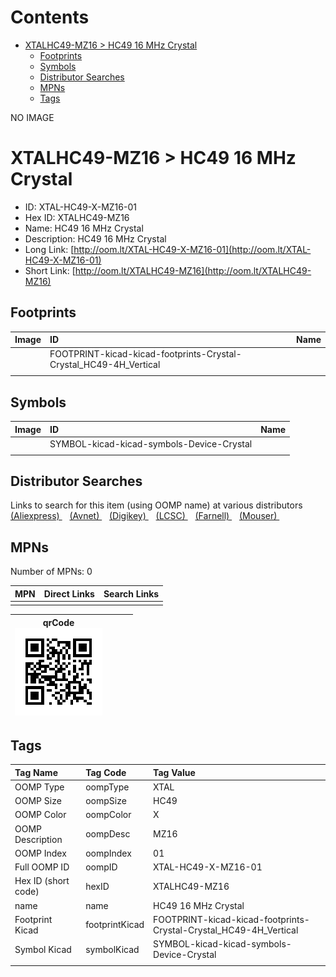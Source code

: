 



Contents
========

* [XTALHC49-MZ16 > HC49 16 MHz Crystal](#xtalhc49-mz16--hc49-16-mhz-crystal)
	* [Footprints](#footprints)
	* [Symbols](#symbols)
	* [Distributor Searches](#distributor-searches)
	* [MPNs](#mpns)
	* [Tags](#tags)
  
NO IMAGE  
# XTALHC49-MZ16 > HC49 16 MHz Crystal

- ID: XTAL-HC49-X-MZ16-01
- Hex ID: XTALHC49-MZ16
- Name: HC49 16 MHz Crystal
- Description: HC49 16 MHz Crystal
- Long Link: [http://oom.lt/XTAL-HC49-X-MZ16-01](http://oom.lt/XTAL-HC49-X-MZ16-01)
- Short Link: [http://oom.lt/XTALHC49-MZ16](http://oom.lt/XTALHC49-MZ16)

## Footprints
  

|Image|ID|Name|
| :--- | :--- | :--- |
||FOOTPRINT-kicad-kicad-footprints-Crystal-Crystal_HC49-4H_Vertical||
||||

## Symbols
  

|Image|ID|Name|
| :--- | :--- | :--- |
|![]()|SYMBOL-kicad-kicad-symbols-Device-Crystal||
||||

## Distributor Searches
  
Links to search for this item (using OOMP name) at various distributors  
[(Aliexpress) ](https://www.aliexpress.com/wholesale?SearchText=1117HC49+16+MHz+Crystal)&nbsp;&nbsp;&nbsp;[(Avnet) ](https://www.avnet.com/shop/us/search/HC49+16+MHz+Crystal)&nbsp;&nbsp;&nbsp;[(Digikey) ](https://www.digikey.co.uk/en/products/result?s=HC49+16+MHz+Crystal)&nbsp;&nbsp;&nbsp;[(LCSC) ](https://www.lcsc.com/search?q=HC49+16+MHz+Crystal)&nbsp;&nbsp;&nbsp;[(Farnell) ](https://uk.farnell.com/search?st=HC49+16+MHz+Crystal)&nbsp;&nbsp;&nbsp;[(Mouser) ](https://www.mouser.com/c/?q=HC49+16+MHz+Crystal)&nbsp;&nbsp;&nbsp;
## MPNs
  
Number of MPNs: 0  

|MPN|Direct Links|Search Links|
| :--- | :--- | :--- |
||||
  

|qrCode<br>[![](https://raw.githubusercontent.com/oomlout/oomlout_OOMP_parts_V2/main/XTAL/HC49/X/MZ16/01/qrCode_140.png)](https://github.com/oomlout/oomlout_OOMP_parts_V2/tree/main/XTAL/HC49/X/MZ16/01/qrCode.png)||||
| :---: | :---: | :---: | :---: |

## Tags
  

|Tag Name|Tag Code|Tag Value|
| :--- | :--- | :--- |
|OOMP Type|oompType|XTAL|
|OOMP Size|oompSize|HC49|
|OOMP Color|oompColor|X|
|OOMP Description|oompDesc|MZ16|
|OOMP Index|oompIndex|01|
|Full OOMP ID|oompID|XTAL-HC49-X-MZ16-01|
|Hex ID (short code)|hexID|XTALHC49-MZ16|
|name|name|HC49 16 MHz Crystal|
|Footprint Kicad|footprintKicad|FOOTPRINT-kicad-kicad-footprints-Crystal-Crystal_HC49-4H_Vertical|
|Symbol Kicad|symbolKicad|SYMBOL-kicad-kicad-symbols-Device-Crystal|
||||
